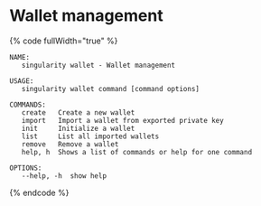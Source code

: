# Wallet management

{% code fullWidth="true" %}
```
NAME:
   singularity wallet - Wallet management

USAGE:
   singularity wallet command [command options]

COMMANDS:
   create   Create a new wallet
   import   Import a wallet from exported private key
   init     Initialize a wallet
   list     List all imported wallets
   remove   Remove a wallet
   help, h  Shows a list of commands or help for one command

OPTIONS:
   --help, -h  show help
```
{% endcode %}
